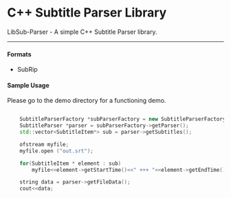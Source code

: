 # C++ Subtitle Parser Library
LibSub-Parser - A simple C++ Subtitle Parser library.
___
#### Formats
* SubRip

#### Sample Usage

Please go to the demo directory for a functioning demo.

```cpp

	SubtitleParserFactory *subParserFactory = new SubtitleParserFactory(argv[1]);
	SubtitleParser *parser = subParserFactory->getParser();
    std::vector<SubtitleItem*> sub = parser->getSubtitles();

    ofstream myfile;
    myfile.open ("out.srt");

    for(SubtitleItem * element : sub)
    	myfile<<element->getStartTime()<<" +++ "<<element->getEndTime()<<"\n"<<element->getText()<<"\n";

    string data = parser->getFileData();
    cout<<data;
```
